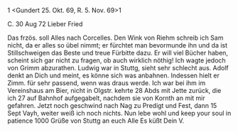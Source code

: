 <Herrn Dr Ostertag>1
<Gundert 25. Okt. 69, R. 5. Nov. 69>1

 C. 30 Aug 72
Lieber Fried

Das frzös. soll Alles nach Corcelles. Den Wink von Riehm schreib ich Sam nicht, da er alles so übel nimmt; er fürchtet man bevormunde ihn und da ist Stillschweigen das Beste und treue Fürbitte dazu. Er will viel Bücher haben, scheint sich gar nicht zu fragen, ob auch wirklich nöthig! Ich wagte jedoch von Grimm abzurathen. Ludwig war in Stuttg, sieht sehr schlecht aus. Adolf denkt an Dich und meint, es könne sich was anbahnen. Indessen hielt er Zimm. für sehr passend, wenn was draus werde. Ich war bei ihm im Vereinshaus am Bier, nicht in Olgstr. kehrte 28 Abds mit Jette zurück, die ich 27 auf Bahnhof aufgegabelt, nachdem sie von Kornth an mit mir gefahren. Jetzt noch geschwind nach Nag zu Predigt und Fest, dann 15 Sept Vayh, weiter weiß ich noch nichts. Nun lebe wohl und keep your soul in patience 
1000 Grüße von Stuttg an euch Alle
 Es küßt Dein V.
